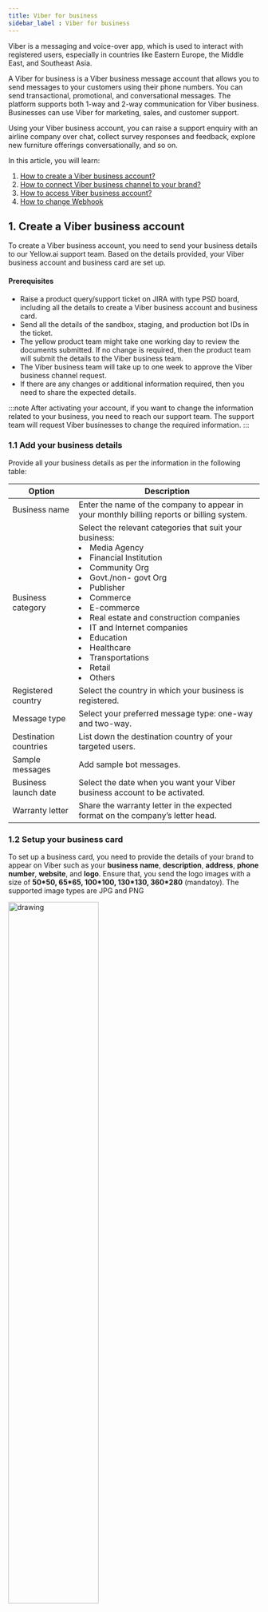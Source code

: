 ```yaml
---
title: Viber for business
sidebar_label : Viber for business
---
```


Viber is a messaging and voice-over app, which is used to interact with registered users, especially in countries like Eastern Europe, the Middle East, and Southeast Asia.

A Viber for business is a Viber business message account that allows you to send messages to your customers using their phone numbers. You can send transactional, promotional, and conversational messages. The platform supports both 1-way and 2-way communication for Viber business. Businesses can use Viber for marketing, sales, and customer support. 

Using your Viber business account, you can raise a support enquiry with an airline company over chat, collect survey responses and feedback, explore new furniture offerings conversationally, and so on.

In this article, you will learn:

1. [How to create a Viber business account?](#1-create-a-viber-business-account)
2. [How to connect Viber business channel to your brand?](#2-connect-viber-business-channel-to-your-brand)
3. [How to access Viber business account?](#3-to-access-viber-business-account)
4. [How to change Webhook](#4-change-of-webhooks)

## 1. Create a Viber business account

To create a Viber business account, you need to send your business details to our Yellow.ai support team. Based on the details provided, your Viber business account and business card are set up.

#### Prerequisites

* Raise a product query/support ticket on JIRA with type PSD board, including all the details to create a Viber business account and business card. 
* Send all the details of the sandbox, staging, and production bot IDs in the ticket.
* The yellow product team might take one working day to review the documents submitted. If no change is required, then the product team will submit the details to the Viber business team.
* The Viber business team will take up to one week to approve the Viber business channel request. 
* If there are any changes or additional information required, then you need to share the expected details.	

:::note
After activating your account, if you want to change the information related to your business, you need to reach our support team. The support team will request Viber businesses to change the required information.
:::

### 1.1 Add your business details

Provide all your business details as per the information in the following table:

Option| Description
-------- | ---------
Business name | Enter the name of the company to appear in your monthly billing reports or billing system. | 
| Business category | Select the relevant categories that suit your business: <li> Media Agency</li> <li>Financial Institution</li><li> Community Org</li><li>Govt./non- govt Org</li><li>Publisher </li><li> Commerce </li><li> E-commerce </li><li> Real estate and construction companies </li><li> IT and Internet companies </li><li> Education </li><li> Healthcare</li><li> Transportations </li><li> Retail </li><li> Others</li> |
| Registered country | Select the country in which your business is registered. |
| Message type | Select your preferred message type: one-way and two-way. | 
| Destination countries | List down the destination country of your targeted users. | 
|Sample messages | Add sample bot messages. | 
| Business launch date | Select the date when you want your Viber business account to be activated. |
| Warranty letter | Share the warranty letter in the expected format on the company’s letter head. | 
		

### 1.2 Setup your business card

To set up a business card, you need to provide the details of your brand to appear on Viber such as your **business name**, **description**, **address**, **phone number**, **website**, and **logo**. Ensure that, you send the logo images with a size of **50\*50, 65\*65, 100\*100, 130\*130, 360*280** (mandatoy). The supported image types are JPG and PNG

<img src="https://i.imgur.com/sWcCeCf.png)" alt="drawing" width="60%"/>

After creating an official Viber business account, a unique business Id or service Id is created for your brand. You need to use these details while connecting your brand to Viber business channel.		
		
## 2. Connect Viber business channel to your brand

To connect Viber's business channel to your brand, you need to follow these steps:

1. Log on to https://cloud.yellow.ai and navigate to **Overview > Channels > Messaging > Viber for business**.

   ![](https://i.imgur.com/SzLGIr3.png)

2. Enter **Viber business service ID** and **Message TTL**, which are generated after creating an account, and click **Save**.

   ![](https://i.imgur.com/1u5fmt6.png)
	
3. Now, your Viber business has connected successfully, and you can test your bot.	
	
## 3. To access Viber business account
	
To access your Viber business account, follow these steps:
	
1. Ensure that Viber app is installed on your phone.
2. Replace <<service_ID>> with your account service ID in the generic URL format, viber://chat?service=<<service_ID>>. For example, viber://chat?service=12345
3. Click on the link to navigate to the Viber business account in the app.
	
## 4. Change of Webhooks
	
While switching from a development to Production environment (in case of 2-tier platform) and from Sandbox -> Staging -> Production (in case of 3 tier), it is important to change the Webhook. In order to change the Webhook, you need to raise a ticket to the yellow product team with Viber business service ID and bot ID details.